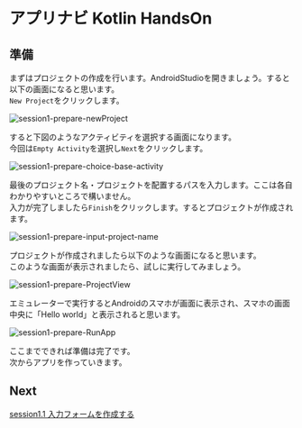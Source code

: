 # アプリナビ Kotlin HandsOn

## 準備

まずはプロジェクトの作成を行います。AndroidStudioを開きましょう。すると以下の画面になると思います。<br>
`New Project`をクリックします。

![session1-prepare-newProject](https://user-images.githubusercontent.com/57338033/156362803-34eb3537-17d4-438e-89bf-b6626ec46531.png)

すると下図のようなアクティビティを選択する画面になります。<br>
今回は`Empty Activity`を選択し`Next`をクリックします。

![session1-prepare-choice-base-activity](https://user-images.githubusercontent.com/57338033/156362863-473cf02d-aa33-4d57-92f5-c50c5e2fbe11.png)

最後のプロジェクト名・プロジェクトを配置するパスを入力します。ここは各自わかりやすいところで構いません。<br>
入力が完了しましたら`Finish`をクリックします。するとプロジェクトが作成されます。

![session1-prepare-input-project-name](https://user-images.githubusercontent.com/57338033/156362875-350912b4-5336-4e3c-9c55-4ad167951d2d.png)

プロジェクトが作成されましたら以下のような画面になると思います。<br>
このような画面が表示されましたら、試しに実行してみましょう。

![session1-prepare-ProjectView](https://user-images.githubusercontent.com/57338033/156364152-16b6cac3-6bed-4fea-a979-de33fcc394a5.png)

エミュレーターで実行するとAndroidのスマホが画面に表示され、スマホの画面中央に「Hello world」と表示されると思います。

![session1-prepare-RunApp](https://user-images.githubusercontent.com/57338033/156364871-7ef3203a-5a96-41b7-835b-c84194b19d59.png)

ここまでできれば準備は完了です。<br>
次からアプリを作っていきます。

## Next

[session1.1 入力フォームを作成する](https://github.com/Juris710/AppNavi_Kotlin_ChatApp_HandsOn_v2/tree/session1.1)

